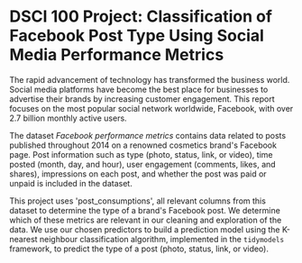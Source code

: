 # DSCI 100 Project: Classification of Facebook Post Type Using Social Media Performance Metrics

The rapid advancement of technology has transformed the business world. Social media platforms have become the best place for businesses to advertise their brands by increasing customer engagement. This report focuses on the most popular social network worldwide, Facebook, with over 2.7 billion monthly active users. 

The dataset *Facebook performance metrics* contains data related to posts published throughout 2014 on a renowned cosmetics brand's Facebook page. Post information such as type (photo, status, link, or video), time posted (month, day, and hour), user engagement (comments, likes, and shares), impressions on each post, and whether the post was paid or unpaid is included in the dataset. 

This project uses 'post_consumptions', all relevant columns from this dataset to determine the type of a brand's Facebook post. We determine which of these metrics are relevant in our cleaning and exploration of the data. We use our chosen predictors to build a prediction model using the K-nearest neighbour classification algorithm, implemented in the `tidymodels` framework, to predict the type of a post (photo, status, link, or video).
